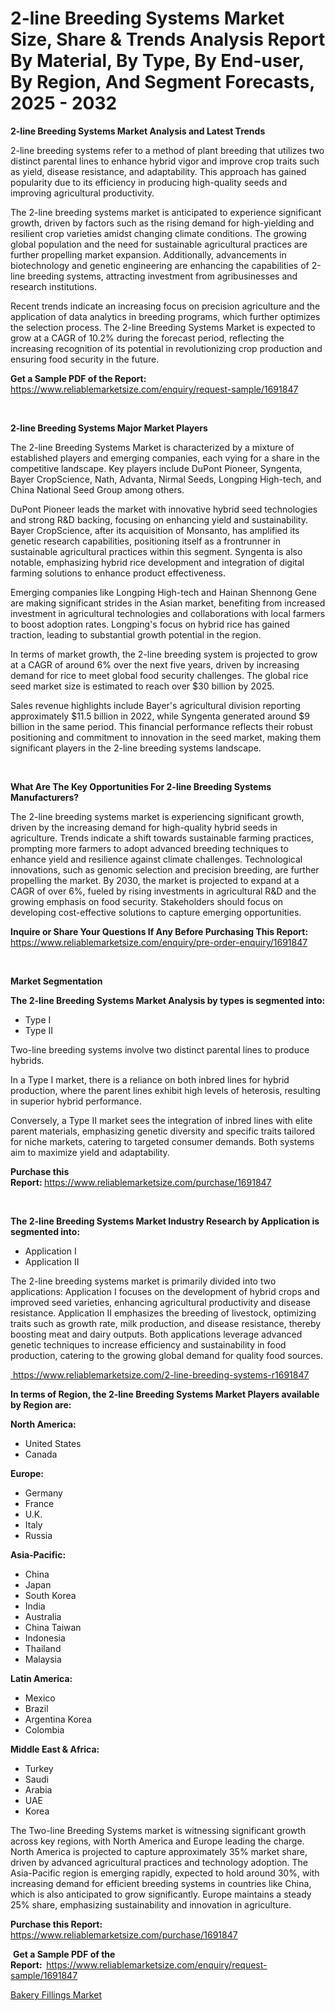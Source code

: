 <p><h1>2-line Breeding Systems Market Size, Share & Trends Analysis Report By Material, By Type, By End-user, By Region, And Segment Forecasts, 2025 - 2032</h1></p><p><strong>2-line Breeding Systems Market Analysis and Latest Trends</strong></p>
<p><p>2-line breeding systems refer to a method of plant breeding that utilizes two distinct parental lines to enhance hybrid vigor and improve crop traits such as yield, disease resistance, and adaptability. This approach has gained popularity due to its efficiency in producing high-quality seeds and improving agricultural productivity.</p><p>The 2-line breeding systems market is anticipated to experience significant growth, driven by factors such as the rising demand for high-yielding and resilient crop varieties amidst changing climate conditions. The growing global population and the need for sustainable agricultural practices are further propelling market expansion. Additionally, advancements in biotechnology and genetic engineering are enhancing the capabilities of 2-line breeding systems, attracting investment from agribusinesses and research institutions.</p><p>Recent trends indicate an increasing focus on precision agriculture and the application of data analytics in breeding programs, which further optimizes the selection process. The 2-line Breeding Systems Market is expected to grow at a CAGR of 10.2% during the forecast period, reflecting the increasing recognition of its potential in revolutionizing crop production and ensuring food security in the future.</p></p>
<p><strong>Get a Sample PDF of the Report:&nbsp;</strong> <a href="https://www.reliablemarketsize.com/enquiry/request-sample/1691847?utm_campaign=1167&utm_medium=2&utm_source=Github&utm_content=ia&utm_term=07012025&utm_id=2-line-breeding-systems">https://www.reliablemarketsize.com/enquiry/request-sample/1691847</a></p>
<p>&nbsp;</p>
<p><strong>2-line Breeding Systems Major Market Players</strong></p>
<p><p>The 2-line Breeding Systems Market is characterized by a mixture of established players and emerging companies, each vying for a share in the competitive landscape. Key players include DuPont Pioneer, Syngenta, Bayer CropScience, Nath, Advanta, Nirmal Seeds, Longping High-tech, and China National Seed Group among others.</p><p>DuPont Pioneer leads the market with innovative hybrid seed technologies and strong R&D backing, focusing on enhancing yield and sustainability. Bayer CropScience, after its acquisition of Monsanto, has amplified its genetic research capabilities, positioning itself as a frontrunner in sustainable agricultural practices within this segment. Syngenta is also notable, emphasizing hybrid rice development and integration of digital farming solutions to enhance product effectiveness.</p><p>Emerging companies like Longping High-tech and Hainan Shennong Gene are making significant strides in the Asian market, benefiting from increased investment in agricultural technologies and collaborations with local farmers to boost adoption rates. Longping's focus on hybrid rice has gained traction, leading to substantial growth potential in the region.</p><p>In terms of market growth, the 2-line breeding system is projected to grow at a CAGR of around 6% over the next five years, driven by increasing demand for rice to meet global food security challenges. The global rice seed market size is estimated to reach over $30 billion by 2025.</p><p>Sales revenue highlights include Bayer's agricultural division reporting approximately $11.5 billion in 2022, while Syngenta generated around $9 billion in the same period. This financial performance reflects their robust positioning and commitment to innovation in the seed market, making them significant players in the 2-line breeding systems landscape.</p></p>
<p>&nbsp;</p>
<p><strong>What Are The Key Opportunities For 2-line Breeding Systems Manufacturers?</strong></p>
<p><p>The 2-line breeding systems market is experiencing significant growth, driven by the increasing demand for high-quality hybrid seeds in agriculture. Trends indicate a shift towards sustainable farming practices, prompting more farmers to adopt advanced breeding techniques to enhance yield and resilience against climate challenges. Technological innovations, such as genomic selection and precision breeding, are further propelling the market. By 2030, the market is projected to expand at a CAGR of over 6%, fueled by rising investments in agricultural R&D and the growing emphasis on food security. Stakeholders should focus on developing cost-effective solutions to capture emerging opportunities.</p></p>
<p><strong>Inquire or Share Your Questions If Any Before Purchasing This Report:</strong> <a href="https://www.reliablemarketsize.com/enquiry/pre-order-enquiry/1691847?utm_campaign=1167&utm_medium=2&utm_source=Github&utm_content=ia&utm_term=07012025&utm_id=2-line-breeding-systems">https://www.reliablemarketsize.com/enquiry/pre-order-enquiry/1691847</a></p>
<p>&nbsp;</p>
<p><strong>Market Segmentation</strong></p>
<p><strong>The 2-line Breeding Systems Market Analysis by types is segmented into:</strong></p>
<p><ul><li>Type I</li><li>Type II</li></ul></p>
<p><p>Two-line breeding systems involve two distinct parental lines to produce hybrids. </p><p>In a Type I market, there is a reliance on both inbred lines for hybrid production, where the parent lines exhibit high levels of heterosis, resulting in superior hybrid performance. </p><p>Conversely, a Type II market sees the integration of inbred lines with elite parent materials, emphasizing genetic diversity and specific traits tailored for niche markets, catering to targeted consumer demands. Both systems aim to maximize yield and adaptability.</p></p>
<p><strong>Purchase this Report:&nbsp;</strong><a href="https://www.reliablemarketsize.com/purchase/1691847?utm_campaign=1167&utm_medium=2&utm_source=Github&utm_content=ia&utm_term=07012025&utm_id=2-line-breeding-systems">https://www.reliablemarketsize.com/purchase/1691847</a></p>
<p>&nbsp;</p>
<p><strong>The 2-line Breeding Systems Market Industry Research by Application is segmented into:</strong></p>
<p><ul><li>Application I</li><li>Application II</li></ul></p>
<p><p>The 2-line breeding systems market is primarily divided into two applications: Application I focuses on the development of hybrid crops and improved seed varieties, enhancing agricultural productivity and disease resistance. Application II emphasizes the breeding of livestock, optimizing traits such as growth rate, milk production, and disease resistance, thereby boosting meat and dairy outputs. Both applications leverage advanced genetic techniques to increase efficiency and sustainability in food production, catering to the growing global demand for quality food sources.</p></p>
<p><a href="https://www.reliablemarketsize.com/2-line-breeding-systems-r1691847?utm_campaign=1167&utm_medium=2&utm_source=Github&utm_content=ia&utm_term=07012025&utm_id=2-line-breeding-systems">&nbsp;https://www.reliablemarketsize.com/2-line-breeding-systems-r1691847</a></p>
<p><strong>In terms of Region, the 2-line Breeding Systems Market Players available by Region are:</strong></p>
<p>
    <p> <strong> North America: </strong>
        <ul>
            <li>United States</li>
            <li>Canada</li>
        </ul>
        </p> 
    <p> <strong> Europe: </strong>
        <ul>
            <li>Germany</li>
            <li>France</li>
            <li>U.K.</li>
            <li>Italy</li>
            <li>Russia</li>
        </ul>
        </p> 
    <p> <strong> Asia-Pacific: </strong>
        <ul>
            <li>China</li>
            <li>Japan</li>
            <li>South Korea</li>
            <li>India</li>
            <li>Australia</li>
            <li>China Taiwan</li>
            <li>Indonesia</li>
            <li>Thailand</li>
            <li>Malaysia</li>
        </ul>
        </p> 
    <p> <strong> Latin America: </strong>
        <ul>
            <li>Mexico</li>
            <li>Brazil</li>
            <li>Argentina Korea</li>
            <li>Colombia</li>
        </ul>
        </p> 
    <p> <strong> Middle East & Africa: </strong>
        <ul>
            <li>Turkey</li>
            <li>Saudi</li>
            <li>Arabia</li>
            <li>UAE</li>
            <li>Korea</li>
        </ul>
    </p>
    </p>
<p><p>The Two-line Breeding Systems market is witnessing significant growth across key regions, with North America and Europe leading the charge. North America is projected to capture approximately 35% market share, driven by advanced agricultural practices and technology adoption. The Asia-Pacific region is emerging rapidly, expected to hold around 30%, with increasing demand for efficient breeding systems in countries like China, which is also anticipated to grow significantly. Europe maintains a steady 25% share, emphasizing sustainability and innovation in agriculture.</p></p>
<p><strong>Purchase this Report: </strong><a href="https://www.reliablemarketsize.com/purchase/1691847?utm_campaign=1167&utm_medium=2&utm_source=Github&utm_content=ia&utm_term=07012025&utm_id=2-line-breeding-systems">https://www.reliablemarketsize.com/purchase/1691847</a></p>
<p>&nbsp;<strong>Get a Sample PDF of the Report:&nbsp;&nbsp;</strong><a href="https://www.reliablemarketsize.com/enquiry/request-sample/1691847?utm_campaign=1167&utm_medium=2&utm_source=Github&utm_content=ia&utm_term=07012025&utm_id=2-line-breeding-systems">https://www.reliablemarketsize.com/enquiry/request-sample/1691847</a></p>
<p><strong></strong></p>
<p><p><a href="https://github.com/mabutironaldo/Market-Research-Report-List-6/blob/main/bakery-fillings-market.md?utm_campaign=1167&utm_medium=2&utm_source=Github&utm_content=ia&utm_term=07012025&utm_id=2-line-breeding-systems">Bakery Fillings Market</a></p></p>